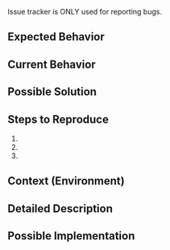 Issue tracker is ONLY used for reporting bugs.

## Expected Behavior

## Current Behavior

## Possible Solution

## Steps to Reproduce

1.
2.
3.


## Context (Environment)

## Detailed Description

## Possible Implementation
